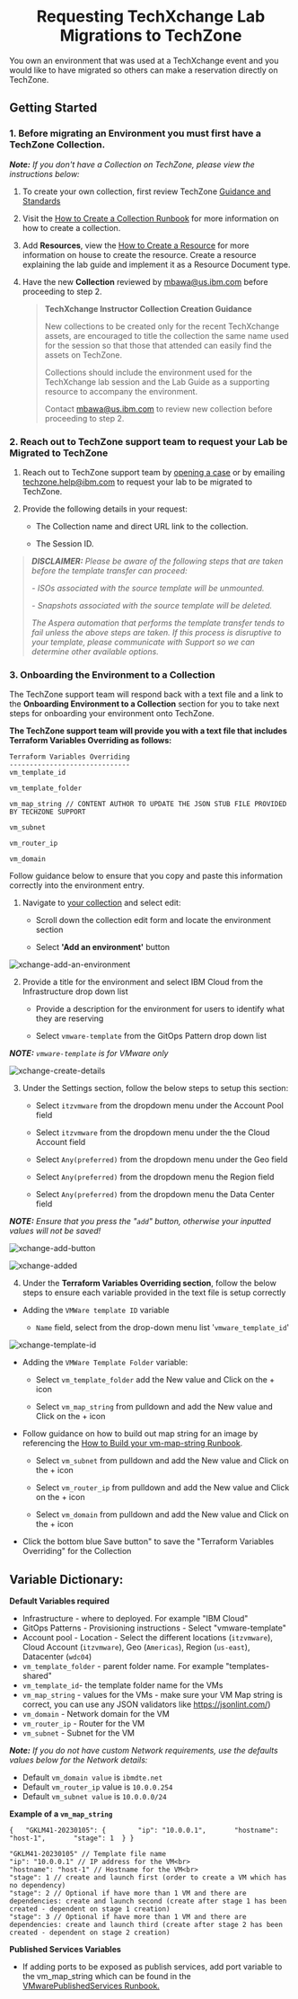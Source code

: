 
<h1 align="center">Requesting TechXchange Lab Migrations to TechZone</h1>

You own an environment that was used at a TechXchange event and you would like to have migrated so others can make a reservation directly on TechZone. 

## Getting Started


### 1. Before migrating an Environment you must first have a TechZone Collection.

_**Note:** If you don't have a Collection on TechZone, please view the instructions below:_

1. To create your own collection, first review TechZone [Guidance and Standards](https://github.ibm.com/dte-support/private/blob/master/itz/itz-runbooks/techzone-content.md)

2. Visit the [How to Create a Collection Runbook](https://github.com/IBM/itz-support-public/blob/main/IBM-Technology-Zone/IBM-Technology-Zone-Runbooks/techzone-content.md#how-to-create-a-collection) for more information on how to create a collection.

3.  Add **Resources**, view the [How to Create a Resource](https://github.ibm.com/dte-support/private/blob/master/itz/itz-runbooks/techzone-content.md#:~:text=Back%20to%20Top-,What%20is%20a%20Resource,-%3F) for more information on house to create the resource. Create a resource explaining the lab guide and implement it as a Resource Document type.

4.  Have the new **Collection** reviewed by mbawa@us.ibm.com before proceeding to step 2.

    > **TechXchange Instructor Collection Creation Guidance**
    >
    > New collections to be created only for the recent TechXchange assets, are encouraged to title the collection the same name used for the session so that those that attended can easily find the assets on TechZone. 
    >
    > Collections should include the environment used for the TechXchange lab session and the Lab Guide as a supporting resource to accompany the environment.
    > 
    > Contact mbawa@us.ibm.com to review new collection before proceeding to step 2.

     
### 2. Reach out to TechZone support team to request your Lab be Migrated to TechZone

1. Reach out to TechZone support team by [opening a case](https://ibmsf.force.com/ibminternalproducts/s/createrecord/NewCase?language=en_US) or by emailing [techzone.help@ibm.com](techzone.help@ibm.com) to request your lab to be migrated to TechZone. 

2. Provide the following details in your request:

    -  The Collection name and direct URL link to the collection.
 
    -  The Session ID.


>  _**DISCLAIMER:** Please be aware of the following steps that are taken before the template transfer can proceed:_
> 
>  _- ISOs associated with the source template will be unmounted._
> 
> _-  Snapshots associated with the source template will be deleted._
> 
> _The Aspera automation that performs the template transfer tends to fail unless the above steps are taken._
> _If this process is disruptive to your template, please communicate with Support so we can determine other available options._

### 3. Onboarding the Environment to a Collection

The TechZone support team will respond back with a text file and a link to the **Onboarding Environment to a Collection** section for you to take next steps for onboarding your environment onto TechZone.

**The TechZone support team will provide you with a text file that includes Terraform Variables Overriding as follows:**

```
Terraform Variables Overriding
------------------------------
vm_template_id

vm_template_folder

vm_map_string // CONTENT AUTHOR TO UPDATE THE JSON STUB FILE PROVIDED BY TECHZONE SUPPORT

vm_subnet

vm_router_ip

vm_domain
```

Follow guidance below to ensure that you copy and paste this information correctly into the environment entry. 

1. Navigate to [your collection](https://techzone.ibm.com/my/collections?StatusFilter=%5B%22Active%22%2C%22Draft%22%2C%22Pending+Approval%22%5D) and select edit:

    - Scroll down the collection edit form and locate the environment section

    - Select **'Add an environment'** button

![xchange-add-an-environment](Images/xchange-add-an-environment.png)

2. Provide a title for the environment and select IBM Cloud from the Infrastructure drop down list

    - Provide a description for the environment for users to identify what they are reserving 

    - Select `vmware-template` from the GitOps Pattern drop down list

_**NOTE:** `vmware-template` is for VMware only_

![xchange-create-details](Images/xchange-create-details.png)

3. Under the Settings section, follow the below steps to setup this section:

    - Select `itzvmware` from the dropdown menu under the Account Pool field 

    - Select `itzvmware` from the dropdown menu under the the Cloud Account field

    - Select `Any(preferred)` from the dropdown menu under the Geo field

    - Select `Any(preferred)` from the dropdown menu the Region field

    - Select `Any(preferred)` from the dropdown menu the Data Center field

_**NOTE:** Ensure that you press the "`add`" button, otherwise your inputted values will not be saved!_

![xchange-add-button](Images/xchange-add-button.png)

![xchange-added](Images/xchange-added.png)

4. Under the **Terraform Variables Overriding section**, follow the below steps to ensure each variable provided in the text file is setup correctly

- Adding the `VMWare template ID` variable

     - `Name` field, select from the drop-down menu list '`vmware_template_id`'

![xchange-template-id](Images/xchange-template-id.png)

- Adding the `VMWare Template Folder` variable:

   - Select `vm_template_folder` add the New value and Click on the + icon

   - Select `vm_map_string` from pulldown and add the New value and Click on the + icon

-  Follow guidance on how to build out map string for an image by referencing the [How to Build your vm-map-string Runbook](https://github.com/IBM/itz-support-public/blob/main/IBM-Technology-Zone/IBM-Technology-Zone-Runbooks/VMwareSetupCollectionVars.md). 

   - Select `vm_subnet` from pulldown and add the New value and Click on the + icon

   - Select `vm_router_ip` from pulldown and add the New value and Click on the + icon

    - Select `vm_domain`  from pulldown and add the New value and Click on the + icon
    
- Click the bottom blue Save button" to save the "Terraform Variables Overriding" for the Collection


## Variable Dictionary:

**Default Variables required**

   - Infrastructure - where to deployed. For example "IBM Cloud"
   - GitOps Patterns - Provisioning instructions - Select "vmware-template"
   - Account pool - Location - Select the different locations (`itzvmware`), Cloud Account (`itzvmware`), Geo (`Americas`), Region (`us-east`), Datacenter (`wdc04`)
   - `vm_template_folder` - parent folder name. For example "templates-shared"
   - `vm_template_id`- the template folder name for the VMs
   - `vm_map_string` - values for the VMs - make sure your VM Map string is correct, you can use any JSON validators like https://jsonlint.com/) 
   - `vm_domain` - Network domain for the VM
   - `vm_router_ip` - Router for the VM
   - `vm_subnet` - Subnet for the VM

_**Note:** If you do not have custom Network requirements, use the defaults values below for the Network details:_

- Default `vm_domain value` is `ibmdte.net`
- Default `vm_router_ip` value is `10.0.0.254`
- Default `vm_subnet value` is `10.0.0.0/24`

**Example of a `vm_map_string`**
```
{ 	"GKLM41-20230105": { 		"ip": "10.0.0.1", 		"hostname": "host-1", 		"stage": 1 	} }

"GKLM41-20230105" // Template file name
"ip": "10.0.0.1" // IP address for the VM<br>
"hostname": "host-1" // Hostname for the VM<br>
"stage": 1 // create and launch first (order to create a VM which has no dependency)
"stage": 2 // Optional if have more than 1 VM and there are dependencies: create and launch second (create after stage 1 has been created - dependent on stage 1 creation)
"stage": 3 // Optional if have more than 1 VM and there are dependencies: create and launch third (create after stage 2 has been created - dependent on stage 2 creation)
```
**Published Services Variables**

- If adding ports to be exposed as publish services, add port variable to the vm_map_string which can be found in the [VMwarePublishedServices Runbook.]( https://github.com/IBM/itz-support-public/blob/main/IBM-Technology-Zone/IBM-Technology-Zone-Runbooks/VMwarePublishedServices.md)
